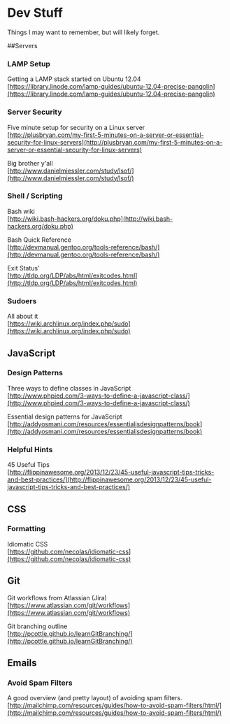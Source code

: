 Dev Stuff
=========

Things I may want to remember, but will likely forget.


##Servers

### LAMP Setup
Getting a LAMP stack started on Ubuntu 12.04  
[https://library.linode.com/lamp-guides/ubuntu-12.04-precise-pangolin](https://library.linode.com/lamp-guides/ubuntu-12.04-precise-pangolin)

### Server Security
Five minute setup for security on a Linux server  
[http://plusbryan.com/my-first-5-minutes-on-a-server-or-essential-security-for-linux-servers](http://plusbryan.com/my-first-5-minutes-on-a-server-or-essential-security-for-linux-servers)

Big brother y'all  
[http://www.danielmiessler.com/study/lsof/](http://www.danielmiessler.com/study/lsof/)

### Shell / Scripting

Bash wiki  
[http://wiki.bash-hackers.org/doku.php](http://wiki.bash-hackers.org/doku.php)

Bash Quick Reference  
[http://devmanual.gentoo.org/tools-reference/bash/](http://devmanual.gentoo.org/tools-reference/bash/)

Exit Status'  
[http://tldp.org/LDP/abs/html/exitcodes.html](http://tldp.org/LDP/abs/html/exitcodes.html)

### Sudoers
All about it  
[https://wiki.archlinux.org/index.php/sudo](https://wiki.archlinux.org/index.php/sudo)

## JavaScript

### Design Patterns
Three ways to define classes in JavaScript  
[http://www.phpied.com/3-ways-to-define-a-javascript-class/](http://www.phpied.com/3-ways-to-define-a-javascript-class/)

Essential design patterns for JavaScript  
[http://addyosmani.com/resources/essentialjsdesignpatterns/book](http://addyosmani.com/resources/essentialjsdesignpatterns/book)

### Helpful Hints
45 Useful Tips  
[http://flippinawesome.org/2013/12/23/45-useful-javascript-tips-tricks-and-best-practices/](http://flippinawesome.org/2013/12/23/45-useful-javascript-tips-tricks-and-best-practices/)

## CSS

### Formatting
Idiomatic CSS  
[https://github.com/necolas/idiomatic-css](https://github.com/necolas/idiomatic-css)

## Git
Git workflows from Atlassian (Jira)  
[https://www.atlassian.com/git/workflows](https://www.atlassian.com/git/workflows)

Git branching outline  
[http://pcottle.github.io/learnGitBranching/](http://pcottle.github.io/learnGitBranching/)


## Emails

### Avoid Spam Filters
A good overview (and pretty layout) of avoiding spam filters.  
[http://mailchimp.com/resources/guides/how-to-avoid-spam-filters/html/](http://mailchimp.com/resources/guides/how-to-avoid-spam-filters/html/)
